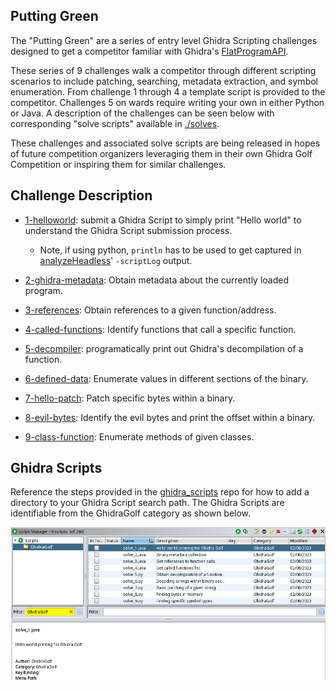 ## Putting Green
The "Putting Green" are a series of entry level Ghidra Scripting challenges designed to get a competitor familiar with Ghidra's [FlatProgramAPI](https://ghidra.re/ghidra_docs/api/ghidra/program/flatapi/FlatProgramAPI.html).

These series of 9 challenges walk a competitor through different scripting scenarios to include patching, searching, metadata extraction, and symbol enumeration. From challenge 1 through 4 a template script is provided to the competitor. Challenges 5 on wards require writing your own in either Python or Java. A description of the challenges can be seen below with corresponding "solve scripts" available in [./solves](./solves).

These challenges and associated solve scripts are being released in hopes of future competition organizers leveraging them in their own Ghidra Golf Competition or inspiring them for similar challenges.

## Challenge Description

* [1-helloworld](./challenges/1-helloworld): submit a Ghidra Script to simply print "Hello world" to understand the Ghidra Script submission process.
  * Note, if using python, ```println``` has to be used to get captured in [analyzeHeadless](https://github.com/NationalSecurityAgency/ghidra/blob/master/Ghidra/RuntimeScripts/Linux/support/analyzeHeadless)' ```-scriptLog``` output.
  
* [2-ghidra-metadata](./challenges/2-ghidra-metadata): Obtain metadata about the currently loaded program.

* [3-references](./challenges/3-references): Obtain references to a given function/address.

* [4-called-functions](./challenges/4-called-functions): Identify functions that call a specific function.

* [5-decompiler](./challenges/5-decompiler): programatically print out Ghidra's decompilation of a function.

* [6-defined-data](./challenges/6-defined-data): Enumerate values in different sections of the binary.

* [7-hello-patch](./challenges/7-hello-patch): Patch specific bytes within a binary.

* [8-evil-bytes](./challenges/8-evil-bytes): Identify the evil bytes and print the offset within a binary.

* [9-class-function](./challenges/9-class-functions): Enumerate methods of given classes.


## Ghidra Scripts
Reference the steps provided in the [ghidra_scripts](https://github.com/ghidragolf/ghidra_scripts) repo for how to add a directory to your Ghidra Script search path. The Ghidra Scripts are identifiable from the GhidraGolf category as shown below.

![./.imgs/gg_scripts.png](./.imgs/gg_scripts.png)
